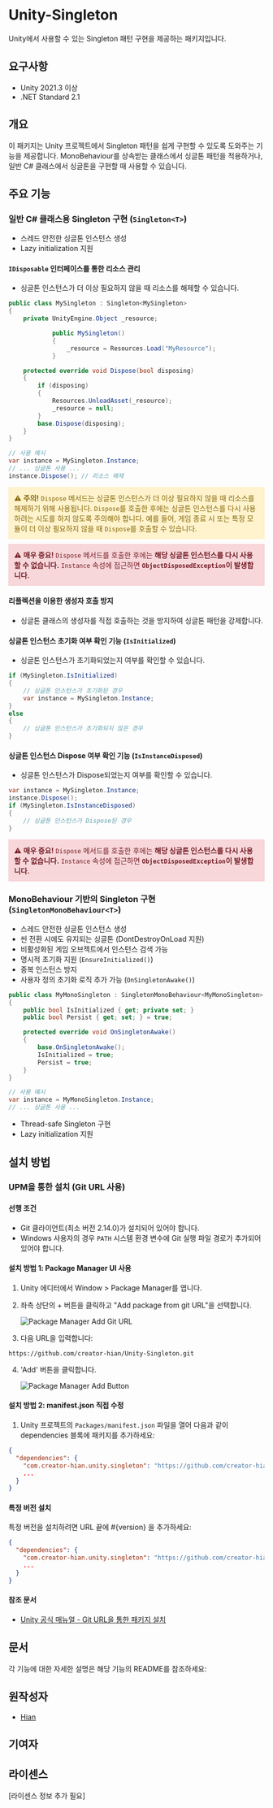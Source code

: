 # Unity-Singleton

Unity에서 사용할 수 있는 Singleton 패턴 구현을 제공하는 패키지입니다.

## 요구사항

- Unity 2021.3 이상
- .NET Standard 2.1

## 개요

이 패키지는 Unity 프로젝트에서 Singleton 패턴을 쉽게 구현할 수 있도록 도와주는 기능을 제공합니다. MonoBehaviour를 상속받는 클래스에서 싱글톤 패턴을 적용하거나, 일반 C# 클래스에서 싱글톤을 구현할 때 사용할 수 있습니다.

## 주요 기능

### 일반 C# 클래스용 Singleton 구현 (`Singleton<T>`)

- 스레드 안전한 싱글톤 인스턴스 생성
- Lazy initialization 지원

#### `IDisposable` 인터페이스를 통한 리소스 관리

- 싱글톤 인스턴스가 더 이상 필요하지 않을 때 리소스를 해제할 수 있습니다.

```csharp
public class MySingleton : Singleton<MySingleton>
{
    private UnityEngine.Object _resource;

            public MySingleton()
            {
                _resource = Resources.Load("MyResource");
            }

    protected override void Dispose(bool disposing)
    {
        if (disposing)
        {
            Resources.UnloadAsset(_resource);
            _resource = null;
        }
        base.Dispose(disposing);
    }
}

// 사용 예시
var instance = MySingleton.Instance;
// ... 싱글톤 사용 ...
instance.Dispose(); // 리소스 해제
```

<!-- markdownlint-disable MD033 -->
<p style="background-color:#fff3cd; border: 1px solid #ffeeba; color: #856404; padding: 10px; margin: 10px 0;">
    ⚠️ <strong>주의!</strong> <code>Dispose</code> 메서드는 싱글톤 인스턴스가 더 이상 필요하지 않을 때 리소스를 해제하기 위해 사용됩니다. <code>Dispose</code>를 호출한 후에는 싱글톤 인스턴스를 다시 사용하려는 시도를 하지 않도록 주의해야 합니다. 예를 들어, 게임 종료 시 또는 특정 모듈이 더 이상 필요하지 않을 때 <code>Dispose</code>를 호출할 수 있습니다.
</p>
<!-- markdownlint-enable MD033 -->

<!-- markdownlint-disable MD033 -->
<p style="background-color:#f8d7da; border: 1px solid #f5c6cb; color: #721c24; padding: 10px; margin: 10px 0;">
    ⚠️ <strong>매우 중요!</strong> <code>Dispose</code> 메서드를 호출한 후에는 <strong>해당 싱글톤 인스턴스를 다시 사용할 수 없습니다.</strong> <code>Instance</code> 속성에 접근하면 <strong><code>ObjectDisposedException</code>이 발생합니다.</strong>
</p>
<!-- markdownlint-enable MD033 -->

#### 리플렉션을 이용한 생성자 호출 방지

- 싱글톤 클래스의 생성자를 직접 호출하는 것을 방지하여 싱글톤 패턴을 강제합니다.

#### 싱글톤 인스턴스 초기화 여부 확인 기능 (`IsInitialized`)

- 싱글톤 인스턴스가 초기화되었는지 여부를 확인할 수 있습니다.

```csharp
if (MySingleton.IsInitialized)
{
    // 싱글톤 인스턴스가 초기화된 경우
    var instance = MySingleton.Instance;
}
else
{
    // 싱글톤 인스턴스가 초기화되지 않은 경우
}
```

#### 싱글톤 인스턴스 Dispose 여부 확인 기능 (`IsInstanceDisposed`)

- 싱글톤 인스턴스가 Dispose되었는지 여부를 확인할 수 있습니다.

```csharp
var instance = MySingleton.Instance;
instance.Dispose();
if (MySingleton.IsInstanceDisposed)
{
    // 싱글톤 인스턴스가 Dispose된 경우
}
```

<!-- markdownlint-disable MD033 -->
<p style="background-color:#f8d7da; border: 1px solid #f5c6cb; color: #721c24; padding: 10px; margin: 10px 0;">
    ⚠️ <strong>매우 중요!</strong> <code>Dispose</code> 메서드를 호출한 후에는 <strong>해당 싱글톤 인스턴스를 다시 사용할 수 없습니다.</strong> <code>Instance</code> 속성에 접근하면 <strong><code>ObjectDisposedException</code>이 발생합니다.</strong>
</p>
<!-- markdownlint-enable MD033 -->

### MonoBehaviour 기반의 Singleton 구현 (`SingletonMonoBehaviour<T>`)

- 스레드 안전한 싱글톤 인스턴스 생성
- 씬 전환 시에도 유지되는 싱글톤 (DontDestroyOnLoad 지원)
- 비활성화된 게임 오브젝트에서 인스턴스 검색 가능
- 명시적 초기화 지원 (`EnsureInitialized()`)
- 중복 인스턴스 방지
- 사용자 정의 초기화 로직 추가 가능 (`OnSingletonAwake()`)

```csharp
public class MyMonoSingleton : SingletonMonoBehaviour<MyMonoSingleton>
{
    public bool IsInitialized { get; private set; }
    public bool Persist { get; set; } = true;

    protected override void OnSingletonAwake()
    {
        base.OnSingletonAwake();
        IsInitialized = true;
        Persist = true;
    }
}

// 사용 예시
var instance = MyMonoSingleton.Instance;
// ... 싱글톤 사용 ...
```

- Thread-safe Singleton 구현
- Lazy initialization 지원

## 설치 방법

### UPM을 통한 설치 (Git URL 사용)

#### 선행 조건

- Git 클라이언트(최소 버전 2.14.0)가 설치되어 있어야 합니다.
- Windows 사용자의 경우 `PATH` 시스템 환경 변수에 Git 실행 파일 경로가 추가되어 있어야 합니다.

#### 설치 방법 1: Package Manager UI 사용

1. Unity 에디터에서 Window > Package Manager를 엽니다.
2. 좌측 상단의 + 버튼을 클릭하고 "Add package from git URL"을 선택합니다.

   ![Package Manager Add Git URL](Document/upm-ui-giturl.png)
3. 다음 URL을 입력합니다:

```text
https://github.com/creator-hian/Unity-Singleton.git
```

4. 'Add' 버튼을 클릭합니다.

   ![Package Manager Add Button](Document/upm-ui-giturl-add.png)

#### 설치 방법 2: manifest.json 직접 수정

1. Unity 프로젝트의 `Packages/manifest.json` 파일을 열어 다음과 같이 dependencies 블록에 패키지를 추가하세요:

```json
{
  "dependencies": {
    "com.creator-hian.unity.singleton": "https://github.com/creator-hian/Unity-Singleton.git",
    ...
  }
}
```

#### 특정 버전 설치

특정 버전을 설치하려면 URL 끝에 #{version} 을 추가하세요:

```json
{
  "dependencies": {
    "com.creator-hian.unity.singleton": "https://github.com/creator-hian/Unity-Singleton.git#1.0.0",
    ...
  }
}
```

#### 참조 문서

- [Unity 공식 매뉴얼 - Git URL을 통한 패키지 설치](https://docs.unity3d.com/kr/2023.2/Manual/upm-ui-giturl.html)

## 문서

각 기능에 대한 자세한 설명은 해당 기능의 README를 참조하세요:

## 원작성자

- [Hian](https://github.com/creator-hian)

## 기여자

## 라이센스

[라이센스 정보 추가 필요]
